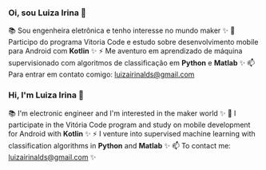 ### Oi, sou Luiza Irina 👋

📚 Sou engenheira eletrônica e tenho interesse no mundo maker ✨
💖 Participo do programa Vitoria Code e estudo sobre desenvolvimento mobile para Android com **Kotlin** ✨
⚡ Me aventuro em aprendizado de máquina supervisionado com algoritmos de classificação em **Python** e **Matlab** ✨
📫 Para entrar em contato comigo: luizairinalds@gmail.com


### Hi, I'm Luiza Irina 👋

📚 I'm electronic engineer and I'm interested in the maker world ✨
💖 I participate in the Vitória Code program and study on mobile development for Android with **Kotlin** ✨
⚡ I venture into supervised machine learning with classification algorithms in **Python** and **Matlab** ✨
📫 To contact me: luizairinalds@gmail.com ✨

<!--
**LuizaIrina/LuizaIrina** is a ✨ _special_ ✨ repository because its `README.md` (this file) appears on your GitHub profile.

Here are some ideas to get you started:

- 🔭 I’m currently working on ...
- 🌱 I’m currently learning ...
- 👯 I’m looking to collaborate on ...
- 🤔 I’m looking for help with ...
- 💬 Ask me about ...
- 📫 How to reach me: ...
- 😄 Pronouns: ...
- ⚡ Fun fact: ...
-->

